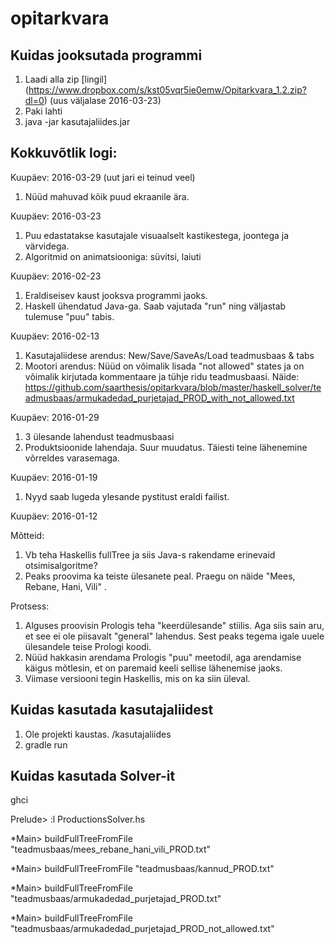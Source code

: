 # opitarkvara

## Kuidas jooksutada programmi

1. Laadi alla zip [lingil] (https://www.dropbox.com/s/kst05vqr5ie0emw/Opitarkvara_1.2.zip?dl=0) (uus väljalase 2016-03-23)
2. Paki lahti
3. java -jar kasutajaliides.jar

## Kokkuvõtlik logi:

Kuupäev: 2016-03-29 (uut jari ei teinud veel)

1. Nüüd mahuvad kõik puud ekraanile ära.

Kuupäev: 2016-03-23

1. Puu edastatakse kasutajale visuaalselt kastikestega, joontega ja värvidega.
2. Algoritmid on animatsiooniga: süvitsi, laiuti

Kuupäev: 2016-02-23

1. Eraldiseisev kaust jooksva programmi jaoks.
2. Haskell ühendatud Java-ga. Saab vajutada "run" ning väljastab tulemuse "puu" tabis.

Kuupäev: 2016-02-13

1. Kasutajaliidese arendus: New/Save/SaveAs/Load teadmusbaas & tabs
2. Mootori arendus: Nüüd on võimalik lisada "not allowed" states ja on võimalik kirjutada kommentaare ja tühje ridu teadmusbaasi. Näide: https://github.com/saarthesis/opitarkvara/blob/master/haskell_solver/teadmusbaas/armukadedad_purjetajad_PROD_with_not_allowed.txt

Kuupäev: 2016-01-29

1. 3 ülesande lahendust teadmusbaasi
2. Produktsioonide lahendaja. Suur muudatus. Täiesti teine lähenemine võrreldes varasemaga.

Kuupäev: 2016-01-19

1. Nyyd saab lugeda ylesande pystitust eraldi failist.

Kuupäev: 2016-01-12

Mõtteid:

1. Vb teha Haskellis fullTree ja siis Java-s rakendame erinevaid otsimisalgoritme?
2. Peaks proovima ka teiste ülesanete peal. Praegu on näide "Mees, Rebane, Hani, Vili" .

Protsess:

1. Alguses proovisin Prologis teha "keerdülesande" stiilis. Aga siis sain aru, et see ei ole piisavalt "general" lahendus. Sest peaks tegema igale uuele ülesandele teise Prologi koodi.
2. Nüüd hakkasin arendama Prologis "puu" meetodil, aga arendamise käigus mõtlesin, et on paremaid keeli sellise lähenemise jaoks.
3. Viimase versiooni tegin Haskellis, mis on ka siin üleval.


## Kuidas kasutada kasutajaliidest

1. Ole projekti kaustas. /kasutajaliides
2. gradle run

## Kuidas kasutada Solver-it

ghci

Prelude> :l ProductionsSolver.hs

*Main> buildFullTreeFromFile "teadmusbaas/mees_rebane_hani_vili_PROD.txt"

*Main> buildFullTreeFromFile "teadmusbaas/kannud_PROD.txt" 

*Main> buildFullTreeFromFile "teadmusbaas/armukadedad_purjetajad_PROD.txt" 

*Main> buildFullTreeFromFile "teadmusbaas/armukadedad_purjetajad_PROD_not_allowed.txt" 
